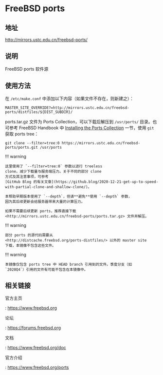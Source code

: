 # FreeBSD ports

## 地址

<http://mirrors.ustc.edu.cn/freebsd-ports/>

## 说明

FreeBSD ports 软件源

## 使用方法

在 `/etc/make.conf` 中添加以下内容（如果文件不存在，则新建之）：

    MASTER_SITE_OVERRIDE?=http://mirrors.ustc.edu.cn/freebsd-ports/distfiles/${DIST_SUBDIR}/

ports.tar.gz 文件为 Ports Collection，可以下载后解压到 `/usr/ports/` 目录。也可参考 FreeBSD Handbook 中 [Installing the Ports Collection](https://docs.freebsd.org/en/books/handbook/ports/#ports-using-installation-methods) 一节，使用 `git` 获取 ports tree：

    git clone --filter=tree:0 https://mirrors.ustc.edu.cn/freebsd-ports/ports.git /usr/ports

!!! warning

    这里使用了 `--filter=tree:0` 参数以进行 treeless
    clone，减少下载量与服务端压力。关于不同的部分 clone
    方式及其注意事项，可参考
    [GitHub Blog 的有关文章](https://github.blog/2020-12-21-get-up-to-speed-with-partial-clone-and-shallow-clone/)。

    本帮助早期版本使用了 `--depth`，但请**避免**使用 `--depth` 参数，
    因为其后续更新会给服务器带来大量的计算压力。

    如果不需要后续更新 ports，推荐直接下载
    <http://mirrors.ustc.edu.cn/freebsd-ports/ports.tar.gz> 文件并解压。

!!! warning

    部分 ports 的源代码需要从
    <http://distcache.freebsd.org/ports-distfiles/> 以外的 master site
    下载，本镜像不包含这些文件。

!!! warning

    本镜像仅包含 ports tree 中 HEAD branch 引用到的文件。季度分支（如
    `2020Q4`）引用的文件有可能不包含在本镜像中。

## 相关链接

官方主页

:   <https://www.freebsd.org>

论坛

:   <https://forums.freebsd.org>

文档

:   <https://www.freebsd.org/doc>

官方介绍

:   <https://www.freebsd.org/ports>
